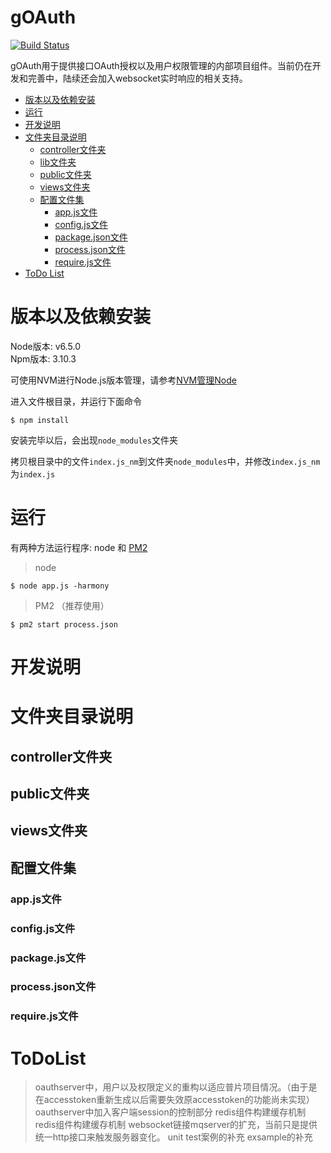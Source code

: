 # gOAuth

[![Build Status](https://travis-ci.org/golden-tech-native/gOAuth.svg?branch=master)](https://travis-ci.org/golden-tech-native/gOAuth) </br>

gOAuth用于提供接口OAuth授权以及用户权限管理的内部项目组件。当前仍在开发和完善中，陆续还会加入websocket实时响应的相关支持。

* [版本以及依赖安装](https://github.com/golden-tech-native/gOAuth#版本以及依赖安装)
* [运行](https://github.com/golden-tech-native/gOAuth#运行)
* [开发说明](https://github.com/golden-tech-native/gOAuth#开发说明)
* [文件夹目录说明](https://github.com/golden-tech-native/gOAuth#文件夹目录说明)
  * [controller文件夹](https://github.com/golden-tech-native/gOAuth#controller文件夹)
  * [lib文件夹](https://github.com/golden-tech-native/gOAuth#lib文件夹)
  * [public文件夹](https://github.com/golden-tech-native/gOAuth#public文件夹)
  * [views文件夹](https://github.com/golden-tech-native/gOAuth#views文件夹)
  * [配置文件集](https://github.com/golden-tech-native/gOAuth#配置文件集)
    * [app.js文件](https://github.com/golden-tech-native/gOAuth#app.js文件)
    * [config.js文件](https://github.com/golden-tech-native/gOAuth#config.js文件)
    * [package.json文件](https://github.com/golden-tech-native/gOAuth#package.json文件)
    * [process.json文件](https://github.com/golden-tech-native/gOAuth#process.json文件)
    * [require.js文件](https://github.com/golden-tech-native/gOAuth#require.js文件)
* [ToDo List](https://github.com/golden-tech-native/gOAuth#ToDoList)

# 版本以及依赖安装
Node版本: v6.5.0 </br>
Npm版本: 3.10.3 </br>

可使用NVM进行Node.js版本管理，请参考[NVM管理Node](https://github.com/golden-tech-native/dtlib/wiki/4.1-Node.js%E7%89%88%E6%9C%AC%E7%AE%A1%E7%90%86%E5%B7%A5%E5%85%B7NVM%E5%AE%89%E8%A3%85) </br>

进入文件根目录，并运行下面命令</br>
```
$ npm install
```
安装完毕以后，会出现`node_modules`文件夹</br>

拷贝根目录中的文件`index.js_nm`到文件夹`node_modules`中，并修改`index.js_nm`为`index.js`</br>

# 运行
有两种方法运行程序: node 和 [PM2](https://github.com/golden-tech-native/dtlib/wiki/4.2-Node.js%E9%83%A8%E7%BD%B2%E5%B7%A5%E5%85%B7PM2%E5%AE%89%E8%A3%85)

> node
```
$ node app.js -harmony
```
> PM2 （推荐使用）
```
$ pm2 start process.json
```

# 开发说明
# 文件夹目录说明
## controller文件夹
## public文件夹
## views文件夹
## 配置文件集
### app.js文件
### config.js文件
### package.js文件
### process.json文件
### require.js文件
# ToDoList
>oauthserver中，用户以及权限定义的重构以适应普片项目情况。（由于是在accesstoken重新生成以后需要失效原accesstoken的功能尚未实现）
>oauthserver中加入客户端session的控制部分
>redis组件构建缓存机制
>redis组件构建缓存机制
>websocket链接mqserver的扩充，当前只是提供统一http接口来触发服务器变化。
>unit test案例的补充
>exsample的补充
